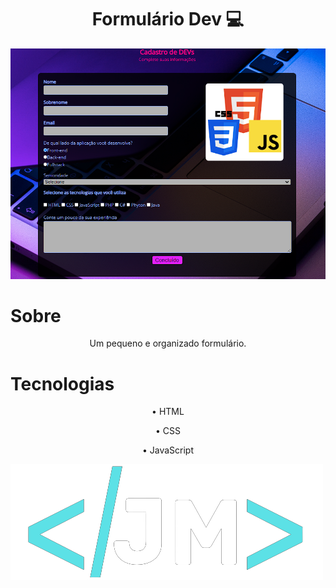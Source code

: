 <h1 align="center">Formulário Dev 💻</h1>
<img src="img/readme.png" alt="">

# Sobre

<p align="center">Um pequeno e organizado formulário.</p>

# Tecnologias

<p align="center">• HTML </p>
<p align="center">• CSS</p>
<p align="center">• JavaScript</p>

<img src="img\J.M-removebg-preview.png">

